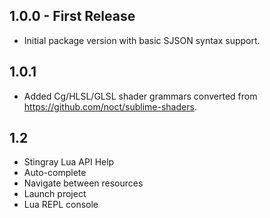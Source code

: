 ## 1.0.0 - First Release

* Initial package version with basic SJSON syntax support.

## 1.0.1

* Added Cg/HLSL/GLSL shader grammars converted from https://github.com/noct/sublime-shaders.

## 1.2

* Stingray Lua API Help
* Auto-complete
* Navigate between resources
* Launch project
* Lua REPL console

